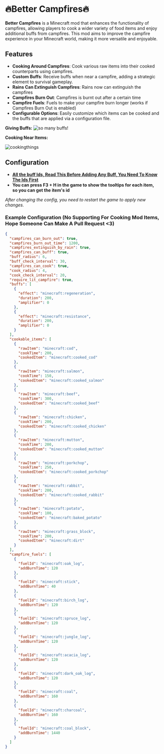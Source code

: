 🔥Better Campfires🔥
====================

**Better Campfires** is a Minecraft mod that enhances the functionality of campfires, allowing players to cook a wider variety of food items and enjoy additional buffs from campfires. This mod aims to improve the campfire experience in your Minecraft world, making it more versatile and enjoyable.

Features
--------

*   **Cooking Around Campfires**: Cook various raw items into their cooked counterparts using campfires.
*   **Custom Buffs**: Receive buffs when near a campfire, adding a strategic element to survival gameplay.
*   **Rains Can Extinguish Campfires**: Rains now can extinguish the campfires
*   **Campfires Burn Out**: Campfires is burnt out after a certain time
*   **Campfire Fuels**: Fuels to make your campfire burn longer (works if Campfires Burn Out is enabled)
*   **Configurable Options**: Easily customize which items can be cooked and the buffs that are applied via a configuration file.

**Giving Buffs:** ![so many buffs!](https://cdn.modrinth.com/data/cached_images/b7cfa027825e822d804c57a6d1d44ad21bdf8978.png)

**Cooking Near Items:**

![cookingthings](https://i.giphy.com/media/v1.Y2lkPTc5MGI3NjExeHRqaTM2MGdoZjBwbGU5ZmlxN3U1MzFndWR4bWZnYjA0ZzJya2J4ZiZlcD12MV9pbnRlcm5hbF9naWZfYnlfaWQmY3Q9Zw/SUFaZLbzaZLWEseMdq/giphy-downsized-large.gif)

Configuration
-------------

*   **[All the buff Ids, Read This Before Adding Any Buff, You Need To Know The Ids First](https://minecraft.fandom.com/wiki/Effect)**
*   **You can press F3 + H in the game to show the tooltips for each item, so you can get the item's id**

_After changing the config, you need to restart the game to apply new changes._

### Example Configuration (No Supporting For Cooking Mod Items, Hope Someone Can Make A Pull Request <3)

```json
{
  "campfires_can_burn_out": true,
  "campfires_burn_out_time": 1200,
  "campfires_extinguish_by_rain": true,
  "campfires_can_buff": true,
  "buff_radius": 6,
  "buff_check_interval": 30,
  "campfires_can_cook": true,
  "cook_radius": 4,
  "cook_check_interval": 20,
  "require_lit_campfire": true,
  "buffs": [
    {
      "effect": "minecraft:regeneration",
      "duration": 200,
      "amplifier": 0
    },
    {
      "effect": "minecraft:resistance",
      "duration": 200,
      "amplifier": 0
    }
  ],
  "cookable_items": [
    {
      "rawItem": "minecraft:cod",
      "cookTime": 200,
      "cookedItem": "minecraft:cooked_cod"
    },
    {
      "rawItem": "minecraft:salmon",
      "cookTime": 150,
      "cookedItem": "minecraft:cooked_salmon"
    },
    {
      "rawItem": "minecraft:beef",
      "cookTime": 300,
      "cookedItem": "minecraft:cooked_beef"
    },
    {
      "rawItem": "minecraft:chicken",
      "cookTime": 200,
      "cookedItem": "minecraft:cooked_chicken"
    },
    {
      "rawItem": "minecraft:mutton",
      "cookTime": 200,
      "cookedItem": "minecraft:cooked_mutton"
    },
    {
      "rawItem": "minecraft:porkchop",
      "cookTime": 250,
      "cookedItem": "minecraft:cooked_porkchop"
    },
    {
      "rawItem": "minecraft:rabbit",
      "cookTime": 200,
      "cookedItem": "minecraft:cooked_rabbit"
    },
    {
      "rawItem": "minecraft:potato",
      "cookTime": 100,
      "cookedItem": "minecraft:baked_potato"
    },
    {
      "rawItem": "minecraft:grass_block",
      "cookTime": 200,
      "cookedItem": "minecraft:dirt"
    }
  ],
  "campfire_fuels": [
    {
      "fuelId": "minecraft:oak_log",
      "addBurnTime": 120
    },
    {
      "fuelId": "minecraft:stick",
      "addBurnTime": 40
    },
    {
      "fuelId": "minecraft:birch_log",
      "addBurnTime": 120
    },
    {
      "fuelId": "minecraft:spruce_log",
      "addBurnTime": 120
    },
    {
      "fuelId": "minecraft:jungle_log",
      "addBurnTime": 120
    },
    {
      "fuelId": "minecraft:acacia_log",
      "addBurnTime": 120
    },
    {
      "fuelId": "minecraft:dark_oak_log",
      "addBurnTime": 120
    },
    {
      "fuelId": "minecraft:coal",
      "addBurnTime": 160
    },
    {
      "fuelId": "minecraft:charcoal",
      "addBurnTime": 160
    },
    {
      "fuelId": "minecraft:coal_block",
      "addBurnTime": 1440
    }
  ]
}
